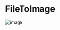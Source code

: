 # FileToImage
![image](https://user-images.githubusercontent.com/53359732/210297393-851fe895-45e5-4877-ae62-67eb1718fabc.jpg)
